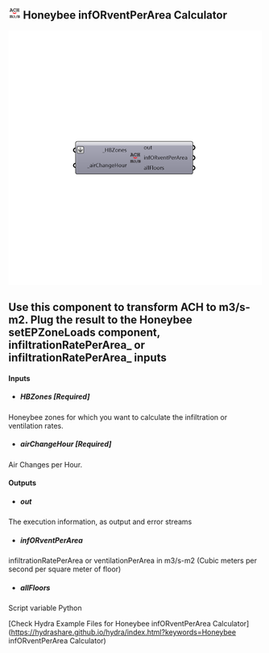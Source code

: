 ## ![](../../images/icons/Honeybee_infORventPerArea_Calculator.png) Honeybee infORventPerArea Calculator

![](../../images/components/Honeybee_infORventPerArea_Calculator.png)

Use this component to transform ACH to m3/s-m2.
 Plug the result to the Honeybee setEPZoneLoads component, infiltrationRatePerArea_ or  infiltrationRatePerArea_ inputs
 -
 

#### Inputs
* ##### HBZones [Required]
Honeybee zones for which you want to calculate the infiltration or ventilation rates.
* ##### airChangeHour [Required]
Air Changes per Hour. 

#### Outputs
* ##### out
The execution information, as output and error streams
* ##### infORventPerArea
infiltrationRatePerArea or ventilationPerArea in m3/s-m2 (Cubic meters per second per square meter of floor)
* ##### allFloors
Script variable Python


[Check Hydra Example Files for Honeybee infORventPerArea Calculator](https://hydrashare.github.io/hydra/index.html?keywords=Honeybee infORventPerArea Calculator)